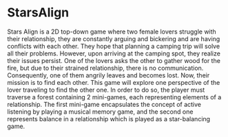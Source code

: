 # StarsAlign

<p>Stars Align is a 2D top-down game where two female lovers struggle with their relationship, they are constantly arguing and bickering and are having conflicts with each other. They hope that planning a camping trip will solve all their problems. However, upon arriving at the camping spot, they realize their issues persist. One of the lovers asks the other to gather wood for the fire, but due to their strained relationship, there is no communication. Consequently, one of them angrily leaves and becomes lost. Now, their mission is to find each other. This game will explore one perspective of the lover traveling to find the other one. In order to do so, the player must traverse a forest containing 2 mini-games, each representing elements of a relationship. The first mini-game encapsulates the concept of active listening by playing a musical memory game, and the second one represents balance in a relationship which is played as a star-balancing game.</p>
